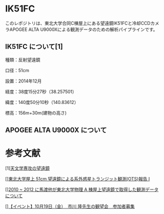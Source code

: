 # IK51FC

このレポジトリは、東北大学合同C棟屋上にある望遠鏡IK51FCと冷却CCDカメラAPOGEE ALTA U9000Xによる観測データのための解析パイプラインです。

## IK51FC について[1]
種類：反射望遠鏡

口径：51cm

設置：2014年12月

経度：38度15分27秒（38.257501）

緯度：140度50分10秒（140.83612）

標高：156m+30m(建物の高さ)

## APOGEE ALTA U9000X について


# 参考文献
[](https://www.astr.tohoku.ac.jp/~ichikawa/equipment/equipment.html)

[1][天文学専攻の望遠鏡](https://www.astr.tohoku.ac.jp/~ichikawa/equipment/equipment.html) 

[][東北大学屋上 51cm 望遠鏡による系外惑星トランジット観測(OTS)報告 I](https://www.astr.tohoku.ac.jp/~mawatari/data/TOT/obs20100626/OTSreport.pdf)

[][2010 ~ 2012 に馬渡他が東北大学物理 A 棟屋上望遠鏡で取得した観測データについて](https://www.astr.tohoku.ac.jp/~mawatari/data/TOT/TO51_Mawatari2010-1012.pdf)

[][【イベント】10月19日（金）　市川 隆先生の観望会　参加者募集](https://www.sci.tohoku.ac.jp/news/20120927-6744.html)
